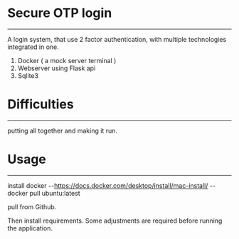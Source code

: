 # Secure OTP login #
---------------------
A login system, that use 2 factor authentication, with multiple technologies integrated in one. 

1. Docker ( a mock server terminal ) 
2. Webserver using Flask api
3. Sqlite3

# Difficulties #
------------------
putting all together and making it run. 

# Usage #
----------------------
install docker 
--https://docs.docker.com/desktop/install/mac-install/
--docker pull ubuntu:latest

pull from Github. 

Then install requirements. 
Some adjustments are required before running the application.
